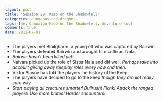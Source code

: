 ```yaml
---
layout: post
title: "Session 29: Keep on the Shadowfell"
categories: dungeons-and-dragons
tags: [4e, Campaign-Keep on the Shadowfell, Adventure log]
comments: true
date: 2012-07-01
---
```


  * The players met Blödgharm, a young elf who was captured by Bairwin.
  * The players defeated Bairwin and brought him to Sister Nala.
  * _Bairwin hasn't been killed yet!_
  * Naivara picked up the role of Sister Nala and did well. _Perhaps take into account giving away roleplay roles every now and then._
  * Viktor Vlasov has told the players the history of the Keep
  * The players have decided to go to the keep _though they are not really sure why_
  * _Start playing all creatures smarter! Bullrush! Flank! Attack the ranged players! Use more brutes! Harder encounters!_